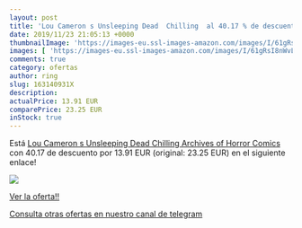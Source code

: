 ```yaml
---
layout: post
title: 'Lou Cameron s Unsleeping Dead  Chilling  al 40.17 % de descuento'
date: 2019/11/23 21:05:13 +0000
thumbnailImage: 'https://images-eu.ssl-images-amazon.com/images/I/61gRsI8nWvL._SL200_.jpg'
images: [ 'https://images-eu.ssl-images-amazon.com/images/I/61gRsI8nWvL._SL200_.jpg' ]
comments: true
category: ofertas
author: ring
slug: 163140931X
description:
actualPrice: 13.91 EUR
comparePrice: 23.25 EUR
inStock: true
---
```


Está [Lou Cameron s Unsleeping Dead  Chilling Archives of Horror Comics ](https://www.amazon.com/dp/163140931X/?tag=redken08-20) con 40.17 de descuento por 13.91 EUR (original: 23.25 EUR) en el siguiente enlace!

[![](https://images-eu.ssl-images-amazon.com/images/I/61gRsI8nWvL._SL200_.jpg)](https://www.amazon.com/dp/163140931X/?tag=redken08-20)

[Ver la oferta!!](https://www.amazon.com/dp/163140931X/?tag=redken08-20)

[Consulta otras ofertas en nuestro canal de telegram](https://t.me/s/ofertas25)
